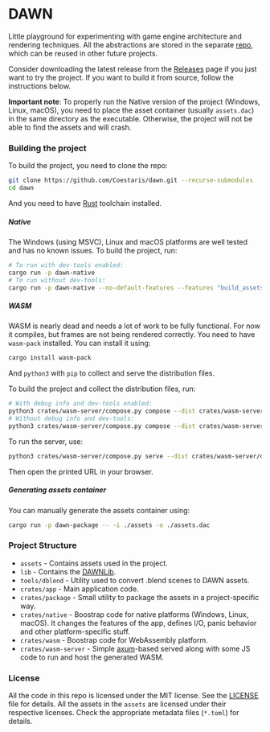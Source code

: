 # DAWN

Little playground for experimenting with game engine architecture and rendering techniques.
All the abstractions are stored in the separate [repo](https://github.com/Coestaris/dawnlib), which can be reused in
other future projects.

Consider downloading the latest release from the [Releases](https://github.com/Coestaris/dawn/releases) page if you just want to try the project.
If you want to build it from source, follow the instructions below.

**Important note**: To properly run the Native version of the project (Windows, Linux, macOS), you 
need to place the asset container (usually `assets.dac`) in the same directory as the executable.
Otherwise, the project will not be able to find the assets and will crash.

### Building the project

To build the project, you need to clone the repo:
```bash
git clone https://github.com/Coestaris/dawn.git --recurse-submodules 
cd dawn
```

And you need to have [Rust](https://www.rust-lang.org/tools/install) toolchain installed.

##### Native

The Windows (using MSVC), Linux and macOS platforms are well tested and has no known issues.
To build the project, run:
```bash
# To run with dev-tools enabled:
cargo run -p dawn-native
# To run without dev-tools:
cargo run -p dawn-native --no-default-features --features "build_assets"
```

##### WASM

WASM is nearly dead and needs a lot of work to be fully functional.
For now it compiles, but frames are not being rendered correctly.
You need to have `wasm-pack` installed. You can install it using:
```bash
cargo install wasm-pack
```

And `python3` with `pip` to collect and serve the distribution files.

To build the project and collect the distribution files, run:
```bash
# With debug info and dev-tools enabled:
python3 crates/wasm-server/compose.py compose --dist crates/wasm-server/dist/ --dev
# Without debug info and dev-tools:
python3 crates/wasm-server/compose.py compose --dist crates/wasm-server/dist/
```

To run the server, use:
```bash
python3 crates/wasm-server/compose.py serve --dist crates/wasm-server/dist/
```

Then open the printed URL in your browser.

##### Generating assets container

You can manually generate the assets container using:
```bash
cargo run -p dawn-package -- -i ./assets -o ./assets.dac
```

### Project Structure
- `assets` - Contains assets used in the project.
- `lib` - Contains the [DAWNLib](https://github.com/Coestaris/dawnlib).
- `tools/dblend` - Utility used to convert .blend scenes to DAWN assets.
- `crates/app` - Main application code.
- `crates/package` - Small utility to package the assets in a project-specific way.
- `crates/native` - Boostrap code for native platforms (Windows, Linux, macOS).
  It changes the features of the app, defines I/O, panic behavior and other platform-specific stuff.
- `crates/wasm` - Boostrap code for WebAssembly platform.
- `crates/wasm-server` - Simple [axum](https://github.com/tokio-rs/axum)-based served along with some JS code to run and host the generated WASM.

### License

All the code in this repo is licensed under the MIT license.
See the [LICENSE](./LICENSE) file for details.
All the assets in the `assets` are licensed under their respective licenses.
Check the appropriate metadata files (`*.toml`) for details.